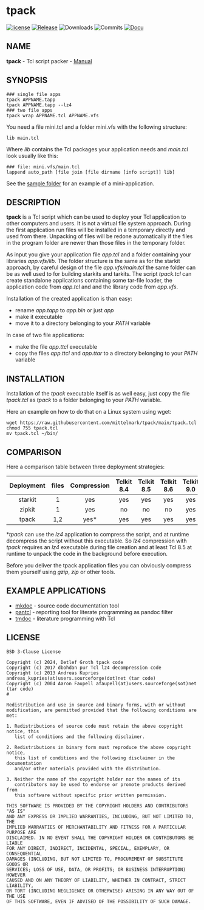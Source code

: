 # tpack

[![license](https://img.shields.io/badge/license-BSD-lightgray.svg)](https://opensource.org/license/bsd)
[![Release](https://img.shields.io/github/v/release/mittelmark/tpack.svg?label=current+release)](https://github.com/mittelmark/tpack/releases)
![Downloads](https://img.shields.io/github/downloads/mittelmark/tpack/total)
![Commits](https://img.shields.io/github/commits-since/mittelmark/tpack/latest)
[![Docu](https://img.shields.io/badge/Docu-blue)](http://htmlpreview.github.io/?https://github.com/mittelmark/mkdoc/blob/master/tpack/doc/tpack.html)

## NAME

__tpack__ - Tcl script packer - [Manual](https://htmlpreview.github.io/?https://raw.githubusercontent.com/mittelmark/tpack/master/doc/tpack.html)

## SYNOPSIS

```
### single file apps
tpack APPNAME.tapp         
tpack APPNAME.tapp --lz4
### two file apps
tpack wrap APPNAME.tcl APPNAME.vfs  
```

You need a file mini.tcl and a folder mini.vfs with the following structure:

```
lib main.tcl
```

Where _lib_ contains the Tcl packages your application needs and _main.tcl_ look
usually like this:

```
### file: mini.vfs/main.tcl
lappend auto_path [file join [file dirname [info script]] lib]
```

See the [sample  folder](https://github.com/mittelmark/tpack/tree/main/sample)
for an example of a mini-application.

## DESCRIPTION

__tpack__ is a Tcl script which can be used to deploy your Tcl  application to
other computers and users. It is not a virtual file system approach. 
During  the first  application  run files  will be  installed  in a  temporary
directly and used from there. Unpacking of files will be redone 
automatically if the files in the program folder are newer than those 
files in the temporary folder. 

As input you give your application file _app.tcl_ and a folder containing your
libraries _app.vfs/lib_. 
The  folder  structure  is the same as for the  starkit  approach,  by careful
design of the file 
_app.vfs/main.tcl_  the  same  folder  can be as  well  used  to for  building
starkits and tarkits.
The script  _tpack.tcl_ can create  standalone  applications  containing  some
tar-file loader, 
the application code from _app.tcl_ and and the library code from _app.vfs_. 

Installation of the created application is than easy: 

- rename _app.tapp_ to _app.bin_ or just _app_
- make it executable
- move it to a directory belonging to your _PATH_ variable

In case of two file applications:

- make the file _app.ttcl_ executable
- copy the files  _app.ttcl_  and _app.ttar_ to a directory  belonging to your
  _PATH_ variable

## INSTALLATION

Installation of the _tpack_ executable itself is as well easy, just copy the file _tpack.tcl_
as _tpack_ to a folder belonging to your _PATH_ variable. 

Here an example on how to do that on a Linux system using wget:

```
wget https://raw.githubusercontent.com/mittelmark/tpack/main/tpack.tcl
chmod 755 tpack.tcl
mv tpack.tcl ~/bin/
```

## COMPARISON

Here a comparison table between three deployment strategies:

|  Deployment | files |  Compression  | Tclkit 8.4 | Tclkit 8.5 | Tclkit 8.6 |Tclkit 9.0 | Tcl 8.4 | Tcl 8.5 | Tcl 8.6 | Tcl 9.0 |
|:-----------:|:-----:|:-------------:|:----------:|:----------:|:----------:|:----------:|:-------:|:-------:|:-------:|:-------:|
| starkit     | 1     |  yes         |  yes        | yes        | yes        | yes        | no | no | no | no |
| zipkit      | 1     | yes | no | no | no | yes | no | no | no | yes |
| tpack       | 1,2   | yes* | yes | yes | yes | yes | yes | yes | yes | yes |


*_tpack_ can use the _lz4_  application  to  compress  the  script,  and at runtime
decompress the script without this  executable. So _lz4_ compression  with _tpack_
requires  an _lz4_  executable  during  file  creation  and at least  Tcl 8.5 at
runtime to unpack the code in the background before execution.

Before you deliver the tpack application files you can obviously compress them
yourself using _gzip_, _zip_ or other tools.


## EXAMPLE APPLICATIONS

- [mkdoc](https://github.com/mittelmark/mkdoc)  - source  code  documentation tool
- [pantcl](https://github.com/mittelmark/pantcl) - reporting tool for literate
programming as pandoc filter
- [tmdoc](https://github.com/mittelmark/tmdoc) - literature programming with Tcl

## LICENSE

```
BSD 3-Clause License

Copyright (c) 2024, Detlef Groth tpack code
Copyright (c) 2017 dbohdan pur Tcl lz4 decompression code
Copyright (c) 2013 Andreas Kupries andreas_kupries(at)users.sourceforge(dot)net (tar code)
Copyright (c) 2004 Aaron Faupell afaupell(at)users.sourceforge(sot)net (tar code)
#

Redistribution and use in source and binary forms, with or without
modification, are permitted provided that the following conditions are met:

1. Redistributions of source code must retain the above copyright notice, this
   list of conditions and the following disclaimer.

2. Redistributions in binary form must reproduce the above copyright notice,
   this list of conditions and the following disclaimer in the documentation
   and/or other materials provided with the distribution.

3. Neither the name of the copyright holder nor the names of its
   contributors may be used to endorse or promote products derived from
   this software without specific prior written permission.

THIS SOFTWARE IS PROVIDED BY THE COPYRIGHT HOLDERS AND CONTRIBUTORS "AS IS"
AND ANY EXPRESS OR IMPLIED WARRANTIES, INCLUDING, BUT NOT LIMITED TO, THE
IMPLIED WARRANTIES OF MERCHANTABILITY AND FITNESS FOR A PARTICULAR PURPOSE ARE
DISCLAIMED. IN NO EVENT SHALL THE COPYRIGHT HOLDER OR CONTRIBUTORS BE LIABLE
FOR ANY DIRECT, INDIRECT, INCIDENTAL, SPECIAL, EXEMPLARY, OR CONSEQUENTIAL
DAMAGES (INCLUDING, BUT NOT LIMITED TO, PROCUREMENT OF SUBSTITUTE GOODS OR
SERVICES; LOSS OF USE, DATA, OR PROFITS; OR BUSINESS INTERRUPTION) HOWEVER
CAUSED AND ON ANY THEORY OF LIABILITY, WHETHER IN CONTRACT, STRICT LIABILITY,
OR TORT (INCLUDING NEGLIGENCE OR OTHERWISE) ARISING IN ANY WAY OUT OF THE USE
OF THIS SOFTWARE, EVEN IF ADVISED OF THE POSSIBILITY OF SUCH DAMAGE.

```
